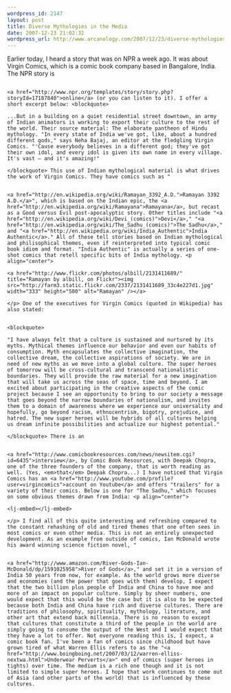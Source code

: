 ```yaml
--- 
wordpress_id: 2147
layout: post
title: Diverse Mythologies in the Media
date: 2007-12-23 21:02:32
wordpress_url: http://www.arcanology.com/2007/12/23/diverse-mythologies-in-the-media/
---
```

Earlier today, I heard a story that was on NPR a week ago. It was about Virgin Comics, which is a comic book company based in Bangalore, India. The NPR story is 
                                                                                                                                                                                                                                                                                                                                                                                                                                                                                                                                                                                                                                                                                                                                                                                                                                                                                        
                                                                                                                                                                                                                                                                                                                                                                                                                                                                                                                                                                                                                                                                                                                                                                                                                                                                                        <a href="http://www.npr.org/templates/story/story.php?storyId=17187840">online</a> (or you can listen to it). I offer a short excerpt below: <blockquote>
                                                                                                                                                                                                                                                                                                                                                                                                                                                                                                                                                                                                                                                                                                                                                                                                                                                                                          ...But in a building on a quiet residential street downtown, an army of Indian animators is working to export their culture to the rest of the world. Their source material: The elaborate pantheon of Hindu mythology. "In every state of India we've got, like, about a hundred different gods," says Neha Bajaj, an editor at the fledgling Virgin Comics. "'Cause everybody believes in a different god; they've got their own idol, and every idol is given its own name in every village. It's vast — and it's amazing!"
                                                                                                                                                                                                                                                                                                                                                                                                                                                                                                                                                                                                                                                                                                                                                                                                                                                                                        </blockquote> This use of Indian mythological material is what drives the work of Virgin Comics. They have comics such as "
                                                                                                                                                                                                                                                                                                                                                                                                                                                                                                                                                                                                                                                                                                                                                                                                                                                                                        
                                                                                                                                                                                                                                                                                                                                                                                                                                                                                                                                                                                                                                                                                                                                                                                                                                                                                        <a href="http://en.wikipedia.org/wiki/Ramayan_3392_A.D.">Ramayan 3392 A.D.</a>", which is based on the Indian epic, the <a href="http://en.wikipedia.org/wiki/Ramayana">Ramayana</a>, but recast as a Good versus Evil post-apocalyptic story. Other titles include "<a href="http://en.wikipedia.org/wiki/Devi_(comics)">Devi</a>," "<a href="http://en.wikipedia.org/wiki/The_Sadhu_(comics)">The Sadhu</a>," and "<a href="http://en.wikipedia.org/wiki/India_Authentic">India Authentic</a>." All of these tell stories based on Indian mythological and philisophical themes, even if reinterpreted into typical comic book idiom and format. "India Authentic" is actually a series of one-shot comics that retell specific bits of India mythology. <p align="center">
                                                                                                                                                                                                                                                                                                                                                                                                                                                                                                                                                                                                                                                                                                                                                                                                                                                                                          <a href="http://www.flickr.com/photos/albill/2131411689/" title="Ramayan by albill, on Flickr"><img src="http://farm3.static.flickr.com/2337/2131411689_33c4e227d1.jpg" width="333" height="500" alt="Ramayan" /></a>
                                                                                                                                                                                                                                                                                                                                                                                                                                                                                                                                                                                                                                                                                                                                                                                                                                                                                        </p> One of the executives for Virgin Comics (quoted in Wikipedia) has also stated: 
                                                                                                                                                                                                                                                                                                                                                                                                                                                                                                                                                                                                                                                                                                                                                                                                                                                                                        
                                                                                                                                                                                                                                                                                                                                                                                                                                                                                                                                                                                                                                                                                                                                                                                                                                                                                        <blockquote>
                                                                                                                                                                                                                                                                                                                                                                                                                                                                                                                                                                                                                                                                                                                                                                                                                                                                                          "I have always felt that a culture is sustained and nurtured by its myths. Mythical themes influence our behavior and even our habits of consumption. Myth encapsulates the collective imagination, the collective dream, the collective aspirations of society. We are in need of new myths as we move into a global culture. The super heroes of tomorrow will be cross-cultural and transcend nationalistic boundaries. They will provide the raw material for a new imagination that will take us across the seas of space, time and beyond. I am excited about participating in the creative aspects of the comic project because I see an opportunity to bring to our society a message that goes beyond the narrow boundaries of nationalism, and invites them to a domain of awareness where we experience our universality and hopefully, go beyond racism, ethnocentrism, bigotry, prejudice, and hatred. The new super heroes will be hybrids of all cultures helping us dream infinite possibilities and actualize our highest potential."
                                                                                                                                                                                                                                                                                                                                                                                                                                                                                                                                                                                                                                                                                                                                                                                                                                                                                        </blockquote> There is an 
                                                                                                                                                                                                                                                                                                                                                                                                                                                                                                                                                                                                                                                                                                                                                                                                                                                                                        
                                                                                                                                                                                                                                                                                                                                                                                                                                                                                                                                                                                                                                                                                                                                                                                                                                                                                        <a href="http://www.comicbookresources.com/news/newsitem.cgi?id=6435">interview</a>, by Comic Book Resources, with Deepak Chopra, one of the three founders of the company, that is worth reading as well. (Yes, <em>that</em> Deepak Chopra...) I have noticed that Virgin Comics has an <a href="http://www.youtube.com/profile?user=virgincomics">account on Youtube</a> and offers "trailers" for a variety of their comics. Below is one for "The Sadhu," which focuses on some obvious themes drawn from India: <p align="center">
                                                                                                                                                                                                                                                                                                                                                                                                                                                                                                                                                                                                                                                                                                                                                                                                                                                                                          <lj-embed></lj-embed>
                                                                                                                                                                                                                                                                                                                                                                                                                                                                                                                                                                                                                                                                                                                                                                                                                                                                                        </p> I find all of this quite interesting and refreshing compared to the constant rehashing of old and tired themes that one often sees in most comics or even other media. This is not an entirely unexpected development. As an example from outside of comics, Ian McDonald wrote his award winning science fiction novel, "
                                                                                                                                                                                                                                                                                                                                                                                                                                                                                                                                                                                                                                                                                                                                                                                                                                                                                        
                                                                                                                                                                                                                                                                                                                                                                                                                                                                                                                                                                                                                                                                                                                                                                                                                                                                                        <a href="http://www.amazon.com/River-Gods-Ian-McDonald/dp/1591025958">River of Gods</a>," and set it in a version of India 50 years from now, for example. As the world grows more diverse and economies (and the power that goes with them) develop, I expect that the two billion plus people of India and China to have moe and more of an impact on popular culture. Simply by sheer numbers, one would expect that this would be the case but it is also to be expected because both India and China have rich and diverse cultures. There are traditions of philosophy, spirituality, mythology, literature, and other art that extend back millennia. There is no reason to except that cultures that constitute a third of the people in the world are simply going to consume the output of the West and I would expect that they have a lot to offer. Not everyone reading this is, I expect, a comic book fan. I've been a fan of comics since childhood but have grown tired of what Warren Ellis refers to as the "<a href="http://www.boingboing.net/2007/03/12/warren-elliss-nextwa.html">Underwear Perverts</a>" end of comics (super heroes in tights) over time. The medium is a rich one though and it is not limited to simple super heroes. I hope that work continues to come out of Asia (and other parts of the world) that is influenced by these cultures.